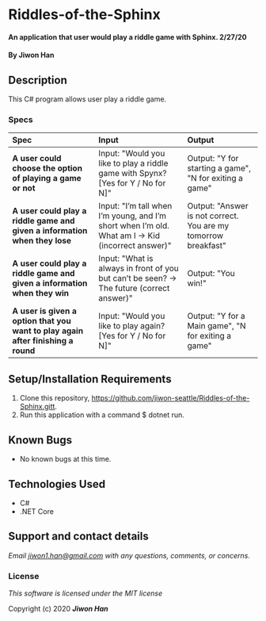 # Riddles-of-the-Sphinx

#### An application that user would play a riddle game with Sphinx. 2/27/20

#### By **Jiwon Han**

## Description

This C# program allows user play a riddle game. 

### Specs
| Spec | Input | Output |
| :-------------     | :------------- | :------------- |
| **A user could choose the option of playing a game or not** | Input: "Would you like to play a riddle game with Spynx? [Yes for Y / No for N]" | Output: "Y for starting a game", "N for exiting a game" |
| **A user could play a riddle game and given a information when they lose** | Input: "I’m tall when I’m young, and I’m short when I’m old. What am I -> Kid (incorrect answer)"  | Output: "Answer is not correct. You are my tomorrow breakfast" |
| **A user could play a riddle game and given a information when they win** | Input: "What is always in front of you but can’t be seen? -> The future (correct answer)"  | Output: "You win!" |
| **A user is given a option that you want to play again after finishing a round** | Input: "Would you like to play again? [Yes for Y / No for N]"  | Output: "Y for a Main game", "N for exiting a game" |

## Setup/Installation Requirements
1. Clone this repository, https://github.com/jiwon-seattle/Riddles-of-the-Sphinx.gitt.
3. Run this application with a command $ dotnet run. 

## Known Bugs
* No known bugs at this time.

## Technologies Used
* C#
* .NET Core

## Support and contact details

_Email jiwon1.han@gmail.com with any questions, comments, or concerns._

### License

*This software is licensed under the MIT license*

Copyright (c) 2020 **_Jiwon Han_**
